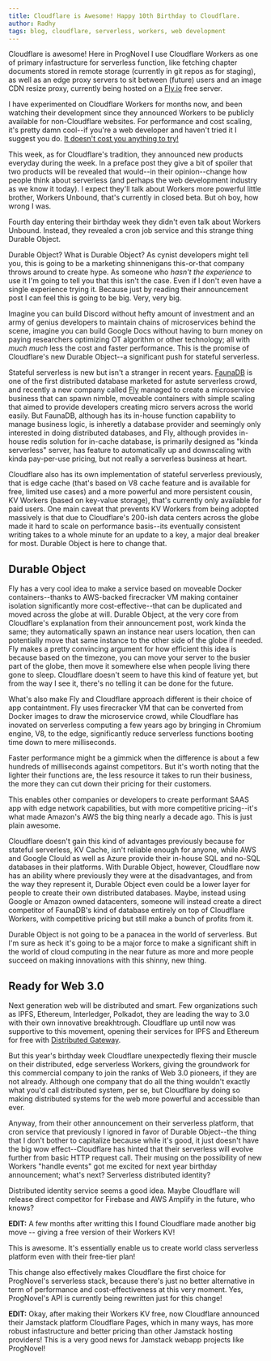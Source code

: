 ```yaml
---
title: Cloudflare is Awesome! Happy 10th Birthday to Cloudflare.
author: Radhy
tags: blog, cloudflare, serverless, workers, web development
---
```


Cloudflare is awesome! Here in ProgNovel I use Cloudflare Workers as one of primary infastructure for serverless function, like fetching chapter documents stored in remote storage (currently in git repos as for staging), as well as an edge proxy servers to sit between (future) users and an image CDN resize proxy, currently being hosted on a [Fly.io](https://fly.io) free server.

I have experimented on Cloudflare Workers for months now, and been watching their development since they announced Workers to be publicly available for non-Cloudflare websites. For performance and cost scaling, it's pretty damn cool--if you're a web developer and haven't tried it I suggest you do. [It doesn't cost you anything to try!](https://workers.cloudflare.com)

This week, as for Cloudflare's tradition, they announced new products everyday during the week. In a preface post they give a bit of spoiler that two products will be revealed that would--in their opinion--change how people think about serverless (and perhaps the web development industry as we know it today). I expect they'll talk about Workers more powerful little brother, Workers Unbound, that's currently in closed beta. But oh boy, how wrong I was.

Fourth day entering their birthday week they didn't even talk about Workers Unbound. Instead, they revealed a cron job service and this strange thing Durable Object.

Durable Object? What is Durable Object? As cynist developers might tell you, this is going to be a marketing shinnenigans this-or-that company throws around to create hype. As someone who _hasn't the experience_ to use it I'm going to tell you that this isn't the case. Even if I don't even have a single experience trying it. Because just by reading their announcement post I can feel this is going to be big. Very, very big.

Imagine you can build Discord without hefty amount of investment and an army of genius developers to maintain chains of microservices behind the scene, imagine you can build Google Docs without having to burn money on paying researchers optimizing OT algorithm or other technology; all with _much much_ less the cost and faster performance. This is the promise of Cloudflare's new Durable Object--a significant push for stateful serverless.

Stateful serverless is new but isn't a stranger in recent years. [FaunaDB](https://www.fauna.com) is one of the first distributed database marketed for astute serverless crowd, and recently a new company called [Fly](https://fly.io) managed to create a microservice business that can spawn nimble, moveable containers with simple scaling that aimed to provide developers creating micro servers across the world easily. But FaunaDB, although has its in-house function capability to manage business logic, is inheretly a database provider and seemingly only interested in doing distributed databases, and Fly, although provides in-house redis solution for in-cache database, is primarily designed as "kinda serverless" server, has feature to automatically up and downscaling with kinda pay-per-use pricing, but not really a serverless business at heart.

Cloudflare also has its own implementation of stateful serverless previously, that is edge cache (that's based on V8 cache feature and is available for free, limited use cases) and a more powerful and more persistent cousin, KV Workers (based on key-value storage), that's currently only available for paid users. One main caveat that prevents KV Workers from being adopted massively is that due to Cloudflare's 200-ish data centers across the globe made it hard to scale on performance basis--its eventually consistent writing takes to a whole minute for an update to a key, a major deal breaker for most. Durable Object is here to change that.

## Durable Object

Fly has a very cool idea to make a service based on moveable Docker containers--thanks to AWS-backed firecracker VM making container isolation significantly more cost-effective--that can be duplicated and moved across the globe at will. Durable Object, at the very core from Cloudflare's explanation from their announcement post, work kinda the same; they automatically spawn an instance near users location, then can potentially move that same instance to the other side of the globe if needed. Fly makes a pretty convincing argument for how efficient this idea is because based on the timezone, you can move your server to the busier part of the globe, then move it somewhere else when people living there gone to sleep. Cloudflare doesn't seem to have this kind of feature yet, but from the way I see it, there's no telling it can be done for the future.

What's also make Fly and Cloudflare approach different is their choice of app containtment. Fly uses firecracker VM that can be converted from Docker images to draw the microservice crowd, while Cloudflare has inovated on serverless computing a few years ago by bringing in Chromium engine, V8, to the edge, significantly reduce serverless functions booting time down to mere milliseconds.

Faster performance might be a gimmick when the difference is about a few hundreds of milliseconds against competitors. But it's worth noting that the lighter their functions are, the less resource it takes to run their business, the more they can cut down their pricing for their customers.

This enables other companies or developers to create performant SAAS app with edge network capabilities, but with more competitive pricing--it's what made Amazon's AWS the big thing nearly a decade ago. This is just plain awesome.

Cloudflare doesn't gain this kind of advantages previously because for stateful serverless, KV Cache, isn't reliable enough for anyone, while AWS and Google Clould as well as Azure provide their in-house SQL and no-SQL databases in their platforms. With Durable Object, however, Cloudflare now has an ability where previously they were at the disadvantages, and from the way they represent it, Durable Object even could be a lower layer for people to create their own distributed databases. Maybe, instead using Google or Amazon owned datacenters, someone will instead create a direct competitor of FaunaDB's kind of database entirely on top of Cloudflare Workers, with competitive pricing but still make a bunch of profits from it.

Durable Object is not going to be a panacea in the world of serverless. But I'm sure as heck it's going to be a major force to make a significant shift in the world of cloud computing in the near future as more and more people succeed on making innovations with this shinny, new thing.

## Ready for Web 3.0

Next generation web will be distributed and smart. Few organizations such as IPFS, Ethereum, Interledger, Polkadot, they are leading the way to 3.0 with their own innovative breakhtrough. Cloudflare up until now was supportive to this movement, opening their services for IPFS and Ethereum for free with [Distributed Gateway](https://cloudflare-ipfs.com).

But this year's birthday week Cloudflare unexpectedly flexing their muscle on their distributed, edge serverless Workers, giving the groundwork for this commercial company to join the ranks of Web 3.0 pioneers, if they are not already. Although one company that do all the thing wouldn't exactly what you'd call distributed system, per se, but Cloudflare by doing so making distributed systems for the web more powerful and accessible than ever.

Anyway, from their other announcement on their serverless platform, that cron service that previously I ignored in favor of Durable Object--the thing that I don't bother to capitalize because while it's good, it just doesn't have the big wow effect--Cloudflare has hinted that their serverless will evolve further from basic HTTP request call. Their musing on the possibility of new Workers "handle events" got me excited for next year birthday announcement; what's next? Serverless distributed identity?

Distributed identity service seems a good idea. Maybe Cloudflare will release direct competitor for Firebase and AWS Amplify in the future, who knows?

**EDIT:**
A few months after writting this I found Cloudflare made another big move -- giving a free version of their Workers KV!

This is awesome. It's essentially enable us to create world class serverless platform even with their free-tier plan!

This change also effectively makes Cloudflare the first choice for ProgNovel's serverless stack, because there's just no better alternative in term of performance and cost-effectiveness at this very moment. Yes, ProgNovel's API is currently being rewritten just for this change!

**EDIT:**
Okay, after making their Workers KV free, now Cloudflare announced their Jamstack platform Cloudflare Pages, which in many ways, has more robust infastructure and better pricing than other Jamstack hosting providers! This is a very good news for Jamstack webapp projects like ProgNovel!

